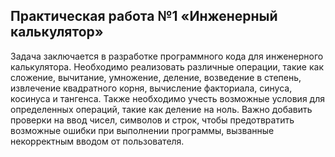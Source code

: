 Практическая работа №1 «Инженерный калькулятор» 
-----------------------------------------------
Задача заключается в разработке программного кода для инженерного калькулятора. Необходимо реализовать различные операции, такие как сложение, вычитание, умножение, деление, возведение в степень, извлечение квадратного корня, вычисление факториала, синуса, косинуса и тангенса. Также необходимо учесть возможные условия для определенных операций, такие как деление на ноль. Важно добавить проверки на ввод чисел, символов и строк, чтобы предотвратить возможные ошибки при выполнении программы, вызванные некорректным вводом от пользователя.
